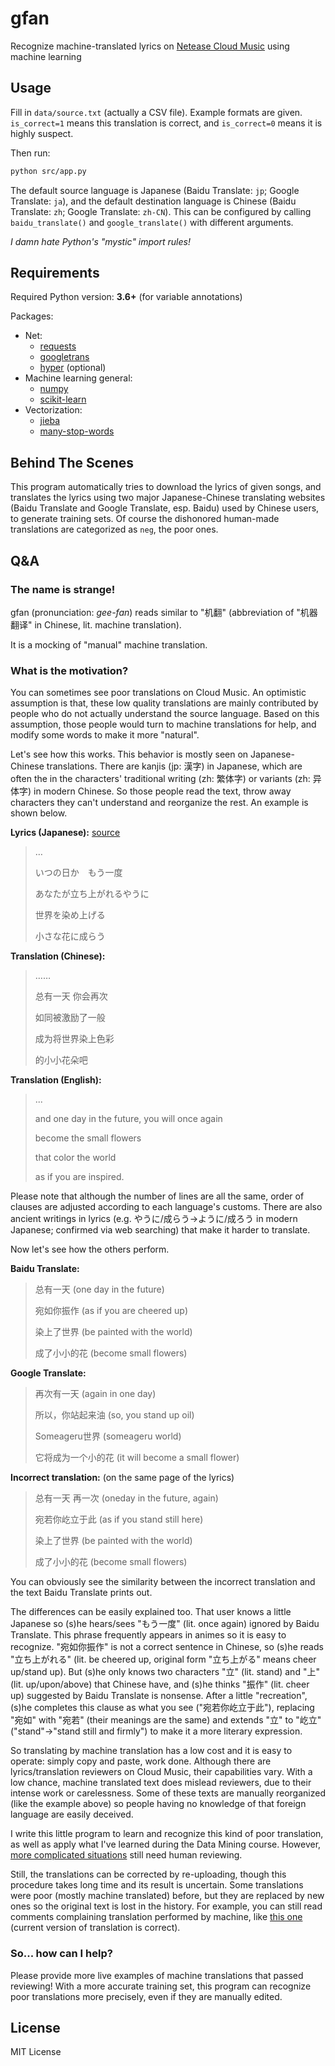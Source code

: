 # gfan

Recognize machine-translated lyrics on [Netease Cloud Music](http://music.163.com/) using machine learning

## Usage

Fill in `data/source.txt` (actually a CSV file). Example formats are given. `is_correct=1` means this translation is
correct, and `is_correct=0` means it is highly suspect.

Then run:

```bash
python src/app.py
```

The default source language is Japanese (Baidu Translate: `jp`; Google Translate: `ja`), and the default
destination language is Chinese (Baidu Translate: `zh`; Google Translate: `zh-CN`). This can be configured
by calling `baidu_translate()` and `google_translate()` with different arguments.

*I damn hate Python's "mystic" import rules!*

## Requirements

Required Python version: **3.6+** (for variable annotations)

Packages:

- Net:
    - [requests](https://pypi.python.org/pypi/requests/)
    - [googletrans](https://pypi.python.org/pypi/googletrans/)
    - [hyper](https://pypi.python.org/pypi/hyper/) (optional)
- Machine learning general:
  - [numpy](https://pypi.python.org/pypi/numpy/)
  - [scikit-learn](https://pypi.python.org/pypi/scikit-learn/)
- Vectorization:
  - [jieba](https://pypi.python.org/pypi/jieba/)
  - [many-stop-words](https://pypi.python.org/pypi/many-stop-words/)

## Behind The Scenes

This program automatically tries to download the lyrics of given songs, and translates the lyrics using two major
Japanese-Chinese translating websites (Baidu Translate and Google Translate, esp. Baidu) used by Chinese users, to
generate training sets. Of course the dishonored human-made translations are categorized as `neg`, the poor ones.

## Q&A

### The name is strange!

gfan (pronunciation: *gee-fan*) reads similar to "机翻" (abbreviation of "机器翻译" in Chinese, lit. machine translation).

It is a mocking of "manual" machine translation.

### What is the motivation?

You can sometimes see poor translations on Cloud Music. An optimistic assumption is that, these low quality translations are
mainly contributed by people who do not actually understand the source language. Based on this assumption, those people
would turn to machine translations for help, and modify some words to make it more "natural".

Let's see how this works. This behavior is mostly seen on Japanese-Chinese translations. There are kanjis (jp: 漢字) in
Japanese, which are often the in the characters' traditional writing (zh: 繁体字) or variants (zh: 异体字) in modern Chinese.
So those people read the text, throw away characters they can't understand and reorganize the rest. An example is shown below.

**Lyrics (Japanese):** [source](http://music.163.com/#/song?id=28482417)

> …
>
> いつの日か　もう一度
>
> あなたが立ち上がれるやうに
>
> 世界を染め上げる
>
> 小さな花に成らう

**Translation (Chinese):**

> ……
>
> 总有一天 你会再次
>
> 如同被激励了一般
>
> 成为将世界染上色彩
>
> 的小小花朵吧

**Translation (English):**

> ...
>
> and one day in the future, you will once again
>
> become the small flowers
>
> that color the world
>
> as if you are inspired.

Please note that although the number of lines are all the same, order of clauses are adjusted
according to each language's customs. There are also ancient writings in lyrics (e.g. やうに/成らう→ように/成ろう in
modern Japanese; confirmed via web searching) that make it harder to translate.

Now let's see how the others perform.

**Baidu Translate:**

> 总有一天 (one day in the future)
>
> 宛如你振作 (as if you are cheered up)
>
> 染上了世界 (be painted with the world)
>
> 成了小小的花 (become small flowers)

**Google Translate:**

> 再次有一天 (again in one day)
>
> 所以，你站起来油 (so, you stand up oil)
>
> Someageru世界 (someageru world)
>
> 它将成为一个小的花 (it will become a small flower)

**Incorrect translation:** (on the same page of the lyrics)

> 总有一天 再一次 (oneday in the future, again)
>
> 宛若你屹立于此 (as if you stand still here)
>
> 染上了世界 (be painted with the world)
>
> 成了小小的花 (become small flowers)

You can obviously see the similarity between the incorrect translation and the text Baidu Translate prints out.

The differences can be easily explained too. That user knows a little Japanese so (s)he hears/sees "もう一度" (lit.
once again) ignored by Baidu Translate. This phrase frequently appears in animes so it is easy to recognize. "宛如你振作"
is not a correct sentence in Chinese, so (s)he reads "立ち上がれる" (lit. be cheered up, original form "立ち上がる" means
cheer up/stand up). But (s)he only knows two characters "立" (lit. stand) and "上" (lit. up/upon/above) that Chinese have,
and (s)he thinks "振作" (lit. cheer up) suggested by Baidu Translate is nonsense. After a little "recreation", (s)he
completes this clause as what you see ("宛若你屹立于此"), replacing "宛如" with "宛若" (their meanings are the same) and
extends "立" to "屹立" ("stand"→"stand still and firmly") to make it a more literary expression.

So translating by machine translation has a low cost and it is easy to operate: simply copy and paste, work done.
Although there are lyrics/translation reviewers on Cloud Music, their capabilities vary. With a low chance, machine
translated text does mislead reviewers, due to their intense work or carelessness. Some of these texts are manually
reorganized (like the example above) so people having no knowledge of that foreign language are easily deceived.

I write this little program to learn and recognize this kind of poor translation, as well as apply what I've learned during
the Data Mining course. However, [more complicated situations](https://zhuanlan.zhihu.com/p/22973727) still need human
reviewing.

Still, the translations can be corrected by re-uploading, though this procedure takes long time and its result is uncertain.
Some translations were poor (mostly machine translated) before, but they are replaced by new ones so the original text
is lost in the history. For example, you can still read comments complaining translation performed by machine, like
[this one](http://music.163.com/#/song?id=718438) (current version of translation is correct).

### So... how can I help?

Please provide more live examples of machine translations that passed reviewing! With a more accurate training set, this
program can recognize poor translations more precisely, even if they are manually edited.

## License

MIT License
